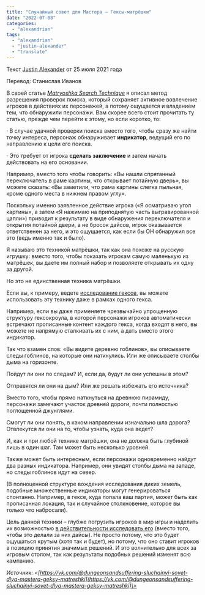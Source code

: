 ```yaml
---
title: "Случайный совет для Мастера – Гексы-матрёшки"
date: "2022-07-08"
categories: 
  - "alexandrian"
tags: 
  - "alexandrian"
  - "justin-alexander"
  - "translate"
---
```


Текст [Justin Alexander](https://vk.com/away.php?to=https://thealexandrian.net/about&cc_key=) от 25 июля 2021 года

Перевод: Станислав Иванов

В своей статье [_Matryoshka Search Technique_](https://vk.com/away.php?to=https%3A%2F%2Fthealexandrian.net%2Fwordpress%2F38104%2Froleplaying-games%2Frandom-gm-tip-matryoshka-search-technique&cc_key=) я описал метод разрешения проверок поиска, который сохраняет активное вовлечение игроков в действиях их персонажей, а потому ощущается и владением тем, что обнаружили персонажи. Вам скорее всего стоит прочитать ту статью, прежде чем перейти к этому, но если коротко, то:

· В случае удачной проверки поиска вместо того, чтобы сразу же найти точку интереса, персонаж обнаруживает **индикатор**, ведущий его по направлению к цели его поиска.

· Это требует от игрока **сделать заключение** и затем начать действовать на его основании.

Например, вместо того чтобы говорить: «Вы нашли спрятанный переключатель в раме картины, что открывает потайную дверь», вы можете сказать: «Вы заметили, что рама картины слегка пыльная, кроме одного места в нижнем правом углу».

Поскольку именно заявленное действие игрока («Я осматриваю угол картины», а затем «Я нажимаю на приподнятую часть выгравированной цапли») приводит к результату в виде обнаружения переключателя и открытия потайной двери, а не бросок дайсов, игрок оказывается ответственен за него, и это ощущается, как если бы ОН обнаружил все это (ведь именно так и было).

Я называю это техникой матрёшки, так как она похоже на русскую игрушку: вместо того, чтобы показать игрокам самую маленькую из матрёшек, вы даете им полный набор и позволяете открывать их одну за другой.

Но это не единственная техника матрёшки.

Если вы, к примеру, ведете [исследование гексов](https://vk.com/away.php?to=https%3A%2F%2Fthealexandrian.net%2Fwordpress%2F46020%2Froleplaying-games%2F5e-hexcrawl&cc_key=), вы можете использовать эту технику даже в рамках одного гекса.

Например, если вы даже применяете чрезвычайно упрощенную структуру гексокроула, в которой персонажи игроков автоматически встречают прописанные контент каждого гекса, когда входят в него, вы можете не напрямую сталкивать их с ним, а дать вместо этого индикатор.

Так что взамен слов: «Вы видите деревню гоблинов», вы описываете следы гоблинов, на которые они наткнулись. Или же описываете столбы дыма на горизонте.

Пойдут ли они по следам? И, если да, будут ли они успешны в этом?

Отправятся ли они на дым? Или же решать избежать его источника?

Вместо того, чтобы прямо наткнуться на древнюю пирамиду, персонажи замечают участок древней дороги, почти полностью поглощенной джунглями.

Смогут ли они понять, в каком направлении изначально шла дорога? Отвлекутся ли они на то, чтобы узнать, куда она ведет?

И, как и при любой технике матрёшки, она не должна быть глубиной лишь в один шаг. Там может быть несколько уровней.

Также может быть интересным, если персонажи одновременно найдут два разных индикатора. Например, они увидят столбы дыма на западе, но следы гоблинов идут на север.

(В полноценной структуре вождения исследования диких земель, подобные множественные индикаторы могут генерироваться спонтанно. Например, в гексе, куда попала ваш партия, может быть как прописанная локация, так и случайное столкновение, которое вы только что набросали).

Цель данной техники – глубже погрузить игроков в мир игры и наделить их возможностью [в действительности исследовать его](https://vk.com/away.php?to=https%3A%2F%2Fthealexandrian.net%2F%3Fp%3D46504&cc_key=) (вместо того, чтобы это делали за них дайсы). Не просто потому, что это будет ощущаться крутым (хотя так и будет), но потому, что оно ставит игроков в позицию принятия значимых решений. И это волнительно для всех за игровым столом, так как результаты подобных решений изменят всю кампанию.

_Источник: <[https://vk.com/@dungeonsandsuffering-sluchainyi-sovet-dlya-mastera-geksy-matreshki](https://vk.com/@dungeonsandsuffering-sluchainyi-sovet-dlya-mastera-geksy-matreshki)\>_
